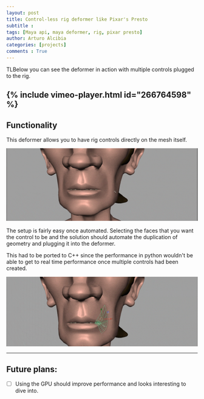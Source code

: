 ```yaml
---
layout: post
title: Control-less rig deformer like Pixar's Presto
subtitle : 
tags: [Maya api, maya deformer, rig, pixar presto]
author: Arturo Alcibia
categories: [projects]
comments : True
---
```


TLBelow you can see the deformer in action with multiple controls plugged to the rig.

{% include vimeo-player.html id="266764598" %}
---

## Functionality

This deformer allows you to have rig controls directly on the mesh itself.

![Desktop View](/assets/img/control-lessRig/movingNode_compressed.gif)

The setup is fairly easy once automated. Selecting the faces that
you want the control to be and the solution should automate the duplication of
geometry and plugging it into the deformer.

This had to be ported to C++ since the performance in python wouldn't be able to get to real time
performance once multiple controls had been created.

![Desktop View](/assets/img/control-lessRig/patchNode_compressed.gif)

---
## Future plans:

- [ ] Using the GPU should improve performance and looks interesting to dive into.